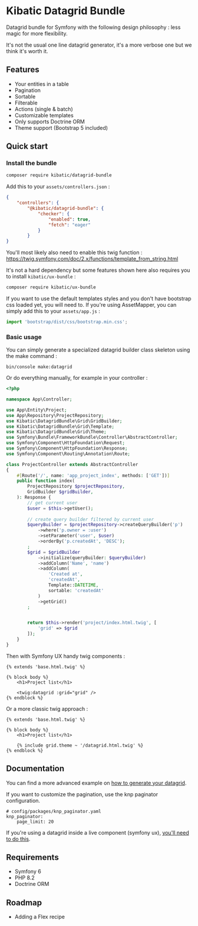 Kibatic Datagrid Bundle
=======================

Datagrid bundle for Symfony with the following design philosophy : less magic for more flexibility.

It's not the usual one line datagrid generator, it's a more verbose one but we think it's worth it.

Features
--------

- Your entities in a table
- Pagination
- Sortable
- Filterable
- Actions (single & batch)
- Customizable templates
- Only supports Doctrine ORM
- Theme support (Bootstrap 5 included)


Quick start
-----------

### Install the bundle

```bash
composer require kibatic/datagrid-bundle
```

Add this to your `assets/controllers.json` :

```json
{
    "controllers": {
        "@kibatic/datagrid-bundle": {
            "checker": {
                "enabled": true,
                "fetch": "eager"
            }
        }
}
```

You'll most likely also need to enable this twig function : https://twig.symfony.com/doc/2.x/functions/template_from_string.html

It's not a hard dependency but some features shown here also requires you to install `kibatic/ux-bundle` :

```bash
composer require kibatic/ux-bundle
```

If you want to use the default templates styles and you don't have bootstrap css loaded yet, you will need to.
If you're using AssetMapper, you can simply add this to your `assets/app.js` :
```javascript
import 'bootstrap/dist/css/bootstrap.min.css';
```

### Basic usage

You can simply generate a specialized datagrid builder class skeleton using the make command :

```
bin/console make:datagrid
```

Or do everything manually, for example in your controller :

```php
<?php

namespace App\Controller;

use App\Entity\Project;
use App\Repository\ProjectRepository;
use Kibatic\DatagridBundle\Grid\GridBuilder;
use Kibatic\DatagridBundle\Grid\Template;
use Kibatic\DatagridBundle\Grid\Theme;
use Symfony\Bundle\FrameworkBundle\Controller\AbstractController;
use Symfony\Component\HttpFoundation\Request;
use Symfony\Component\HttpFoundation\Response;
use Symfony\Component\Routing\Annotation\Route;

class ProjectController extends AbstractController
{
    #[Route('/', name: 'app_project_index', methods: ['GET'])]
    public function index(
        ProjectRepository $projectRepository,
        GridBuilder $gridBuilder,
    ): Response {
        // get current user
        $user = $this->getUser();
        
        // create query builder filtered by current user
        $queryBuilder = $projectRepository->createQueryBuilder('p')
            ->where('p.owner = :user')
            ->setParameter('user', $user)
            ->orderBy('p.createdAt', 'DESC');
        ;
        $grid = $gridBuilder
            ->initialize(queryBuilder: $queryBuilder)
            ->addColumn('Name', 'name')
            ->addColumn(
                'Created at',
                'createdAt',
                Template::DATETIME,
                sortable: 'createdAt'
            )
            ->getGrid()
        ;


        return $this->render('project/index.html.twig', [
            'grid' => $grid
        ]);
    }
}
```

Then with Symfony UX handy twig components :

```twig
{% extends 'base.html.twig' %}

{% block body %}
    <h1>Project list</h1>

    <twig:datagrid :grid="grid" />
{% endblock %}
```


Or a more classic twig approach :

```twig
{% extends 'base.html.twig' %}

{% block body %}
    <h1>Project list</h1>

    {% include grid.theme ~ '/datagrid.html.twig' %}
{% endblock %}
```


Documentation
-------------

You can find a more advanced example on [how to generate your datagrid](docs/advanced-example.md).

If you want to customize the pagination, use the knp paginator configuration.

```
# config/packages/knp_paginator.yaml
knp_paginator:
    page_limit: 20   
```

If you're using a datagrid inside a live component (symfony ux), [you'll need to do this](docs/advanced-example.md).

Requirements
------------

- Symfony 6
- PHP 8.2
- Doctrine ORM

Roadmap
-------

- Adding a Flex recipe
